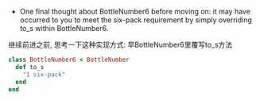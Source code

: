 + One final thought about BottleNumber6 before moving on: it may have occurred to you to meet the six-pack requirement by simply overriding to_s within BottleNumber6.

继续前进之前, 思考一下这种实现方式: 早BottleNumber6里覆写to_s方法

```ruby
class BottleNumber6 < BottleNumber
  def to_s
    "1 six-pack"
  end
end
```

